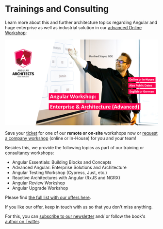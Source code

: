 # Trainings and Consulting

Learn more about this and further architecture topics regarding Angular and huge enterprise as well as industrial solution in our [advanced Online Workshop](https://www.angulararchitects.io/en/angular-workshops/advanced-angular-enterprise-architecture-incl-ivy/):

![Advanced Angular Workshop](images/ad.png)

Save your [ticket](https://www.angulararchitects.io/en/angular-workshops/advanced-angular-enterprise-architecture-incl-ivy/) for one of our **remote or on-site** workshops now or [request a company workshop](https://www.angulararchitects.io/en/angular-workshops/) (online or In-House) for you and your team!

Besides this, we provide the following topics as part of our training or consultancy workshops:

- Angular Essentials: Building Blocks and Concepts
- Advanced Angular: Enterprise Solutions and Architecture
- Angular Testing Workshop (Cypress, Just, etc.)
- Reactive Architectures with Angular (RxJS and NGRX)
- Angular Review Workshop
- Angular Upgrade Workshop

Please find [the full list with our offers here](https://www.angulararchitects.io/en/angular-workshops/).

If you like our offer, keep in touch with us so that you don't miss anything.

For this, you can [subscribe to our newsletter](https://www.angulararchitects.io/subscribe/) and/ or follow the book's [author on Twitter](https://twitter.com/ManfredSteyer).


